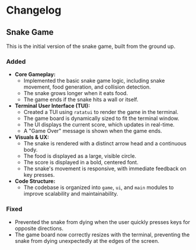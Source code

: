 # Changelog

## Snake Game

This is the initial version of the snake game, built from the ground up.

### Added

*   **Core Gameplay:**
    *   Implemented the basic snake game logic, including snake movement, food generation, and collision detection.
    *   The snake grows longer when it eats food.
    *   The game ends if the snake hits a wall or itself.
*   **Terminal User Interface (TUI):**
    *   Created a TUI using `ratatui` to render the game in the terminal.
    *   The game board is dynamically sized to fit the terminal window.
    *   The UI displays the current score, which updates in real-time.
    *   A "Game Over" message is shown when the game ends.
*   **Visuals & UX:**
    *   The snake is rendered with a distinct arrow head and a continuous body.
    *   The food is displayed as a large, visible circle.
    *   The score is displayed in a bold, centered font.
    *   The snake's movement is responsive, with immediate feedback on key presses.
*   **Code Structure:**
    *   The codebase is organized into `game`, `ui`, and `main` modules to improve scalability and maintainability.

### Fixed

*   Prevented the snake from dying when the user quickly presses keys for opposite directions.
*   The game board now correctly resizes with the terminal, preventing the snake from dying unexpectedly at the edges of the screen.
